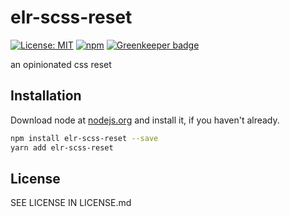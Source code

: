 # elr-scss-reset

[![License: MIT](https://img.shields.io/badge/License-MIT-yellow.svg)](https://opensource.org/licenses/MIT)
[![npm](https://img.shields.io/npm/dm/elr-scss-reset.svg?style=flat)]() [![Greenkeeper badge](https://badges.greenkeeper.io/Beth3346/elr-scss-reset.svg)](https://greenkeeper.io/)

an opinionated css reset

## Installation

Download node at [nodejs.org](http://nodejs.org) and install it, if you haven't already.

```sh
npm install elr-scss-reset --save
yarn add elr-scss-reset
```

## License

SEE LICENSE IN LICENSE.md
